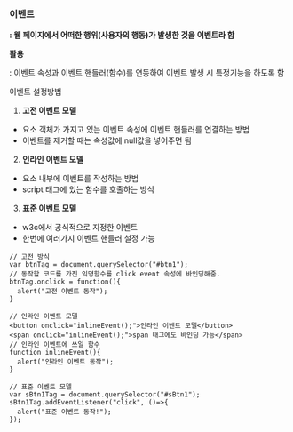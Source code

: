 ### 이벤트
 **: 웹 페이지에서 어떠한 행위(사용자의 행동)가 발생한 것을 이벤트라 함**
 
 **활용**
 
 : 이벤트 속성과 이벤트 핸들러(함수)를 연동하여 이벤트 발생 시 특정기능을 하도록 함

이벤트 설정방법
1. **고전 이벤트 모델**
  - 요소 객체가 가지고 있는 이벤트 속성에 이벤트 핸들러를 연결하는 방법
  - 이벤트를 제거할 때는 속성값에 null값을 넣어주면 됨
2. **인라인 이벤트 모델**
  - 요소 내부에 이벤트를 작성하는 방법
  - script 태그에 있는 함수를 호출하는 방식
3. **표준 이벤트 모델**
  - w3c에서 공식적으로 지정한 이벤트
  - 한번에 여러가지 이벤트 핸들러 설정 가능

```
// 고전 방식
var btnTag = document.querySelector("#btn1");
// 동작할 코드를 가진 익명함수를 click event 속성에 바인딩해줌.
btnTag.onclick = function(){
  alert("고전 이벤트 동작");
}
```
```
// 인라인 이벤트 모델
<button onclick="inlineEvent();">인라인 이벤트 모델</button>
<span onclick="inlineEvent();">span 태그에도 바인딩 가능</span>
// 인라인 이벤트에 쓰일 함수
function inlineEvent(){
  alert("인라인 이벤트 동작");
}
```
```
// 표준 이벤트 모델
var sBtn1Tag = document.querySelector("#sBtn1");
sBtn1Tag.addEventListener("click", ()=>{
  alert("표준 이벤트 동작!");
});
```




